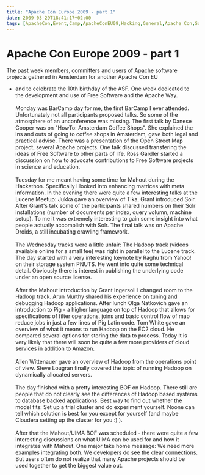 ```yaml
---
title: "Apache Con Europe 2009 - part 1"
date: 2009-03-29T18:41:17+02:00
tags: [ApacheCon,Event,Camp,ApacheConEU09,Hacking,General,Apache Con,Software Foundation,]
---
```


# Apache Con Europe 2009 - part 1


The past week members, committers and users of Apache software projects gathered in Amsterdam for another Apache Con EU 
- and to celebrate the 10th birthday of the ASF. One week dedicated to the development and use of Free Software and the 
Apache Way.<br><br>Monday was BarCamp day for me, the first BarCamp I ever attended. Unfortunately not all participants 
proposed talks. So some of the atmosphere of an unconference was missing. The first talk by Danese Cooper was on 
"HowTo: Amsterdam Coffee Shops". She explained the ins and outs of going to coffee shops in Amsterdam, gave both legal 
and practical advise. There was a presentation of the Open Street Map project, several Apache projects. One talk 
discussed transfering the ideas of Free Software to other parts of life. Ross Gardler started a discussion on how to 
advocate contributions to Free Software projects in science and education.<br><br>Tuesday for me meant having some time 
for Mahout during the Hackathon. Specifically I looked into enhancing matrices with meta information. In the evening 
there were quite a few interesting talks at the Lucene Meetup: Jukka gave an overview of Tika, Grant introduced Solr. 
After Grant's talk some of the participants shared numbers on their Solr installations (number of documents per index, 
query volumn, machine setup). To me it was extremely interesting to gain some insight into what people actually 
accomplish with Solr. The final talk was on Apache Droids, a still incubating crawling framework.<br><br>The Wednesday 
tracks were a little unfair: The Hadoop track (videos available online for a small fee) was right in parallel to the 
Lucene track. The day started with a very interesting keynote by Raghu from Yahoo! on their storage system PNUTS. He 
went into quite some technical detail. Obviously there is interest in publishing the underlying code under an open 
source license.<br><br>After the Mahout introduction by Grant Ingersoll I changed room to the Hadoop track. Arun Murthy 
shared his experience on tuning and debugging Hadoop applications. After lunch Olga Natkovich gave an introduction to 
Pig - a higher language on top of Hadoop that allows for specifications of filter operations, joins and basic control 
flow of map reduce jobs in just a few lines of Pig Latin code. Tom White gave an overview of what it means to run 
Hadoop on the EC2 cloud. He compared several options for storing the data to process. Today it is very likely that 
there will soon be quite a few more providers of cloud services in addition to Amazon.<br><br>Allen Wittenauer gave an 
overview of Hadoop from the operations point of view. Steve Lougran finally covered the topic of running Hadoop on 
dynamically allocated servers.<br><br>The day finished with a pretty interesting BOF on Hadoop. There still are people 
that do not clearly see the differences of Hadoop based systems to database backed applications. Best way to find out 
whether the model fits: Set up a trial cluster and do experiment yourself. Noone can tell which solution is best for 
you except for yourself (and maybe Cloudera setting up the cluster for you :) ).<br><br>After that the Mahout/UIMA BOF 
was scheduled - there were quite a few interesting discussions on what UIMA can be used for and how it integrates with 
Mahout. One major take home message: We need more examples integrating both. We developers do see the clear 
connections. But users often do not realize that many Apache projects should be used together to get the biggest value 
out.
